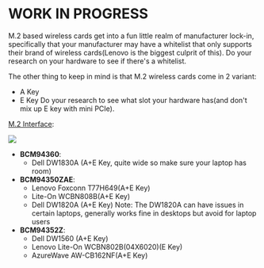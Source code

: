 # WORK IN PROGRESS


M.2 based wireless cards get into a fun little realm of manufacturer lock-in, specifically that your manufacturer may have a whitelist that only supports their brand of wireless cards(Lenovo is the biggest culprit of this). Do your research on your hardware to see if there's a whitelist.

The other thing to keep in mind is that M.2 wireless cards come in 2 variant:
* A Key
* E Key
Do your research to see what slot your hardware has(and don't mix up E key with mini PCIe).

[M.2 Interface](https://www.delock.de/infothek/M.2/M.2_e.html):



![](https://i.imgur.com/jBP1D3t.jpg)


* **BCM94360**:
   * Dell DW1830A (A+E Key, quite wide so make sure your laptop has room)
* **BCM94350ZAE**:
   * Lenovo Foxconn T77H649(A+E Key)
   * Lite-On WCBN808B(A+E Key)
   * Dell DW1820A (A+E Key)
Note: The DW1820A can have issues in certain laptops, generally works fine in desktops but avoid for laptop users
* **BCM94352Z**:
   * Dell DW1560 (A+E Key)
   * Lenovo Lite-On WCBN802B(04X6020)(E Key)
   * AzureWave AW-CB162NF(A+E Key)
   





